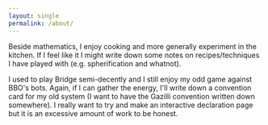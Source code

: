 ```yaml
---
layout: single
permalink: /about/
---
```


Beside mathematics, I enjoy cooking and more generally experiment in the kitchen. If I feel like it I might write down some notes on recipes/techniques I have played with (e.g. spherification and whatnot).

I used to play Bridge semi-decently and I still enjoy my odd game against BBO's bots. Again, if I can gather the energy, I'll write down a convention card for my old system (I want to have the Gazilli convention written down somewhere). I really want to try and make an interactive declaration page but it is an excessive amount of work to be honest.

